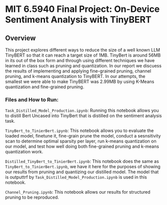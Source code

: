 # MIT 6.5940 Final Project: On-Device Sentiment Analysis with TinyBERT

## Overview
This project explores different ways to reduce the size of a well known LLM TinyBERT so that it can reach a target size of 1MB. TinyBert is around 56MB in its out of the box form and through using different techniques we have learned in class such as pruning and quantization. In our report we discuess the results of implementing and applying fine-grained pruning, channel pruning, and k-means quantization to TinyBERT. In our attempts, the smallest we were able to make TinyBERT was 2.99MB by using K-Means quantization and fine-grained pruning.
### Files and How to Run:
`Task_Distilled_Model_Production.ipynb`: Running this notebook allows you to distill Bert Uncased into TinyBert that is distilled on the sentiment analysis task.

`TinyBert_to_TinierBert.ipynb`: This notebook allows you to evaluate the loaded model, finetune it, fine-grain prune the model, conduct a sesnsitivity scan to determine optimal sparsity per layer, run k-means quantization on our model, and test how well doing both fine-grained pruning and k-means quantization work. 

`Distilled_TinyBert_to_TinierBert.ipynb`: This notebook does the same as `TinyBert_to_TinierBert.ipynb`, we have it here for the purposes of showing our results from pruning and quantizing our distilled model. The model that is outputtrf by 
`Task_Distilled_Model_Production.ipynb` is used in this notebook.

`Channel_Pruning.ipynb`: This notebook allows our results for structured pruning to be reproduced.


